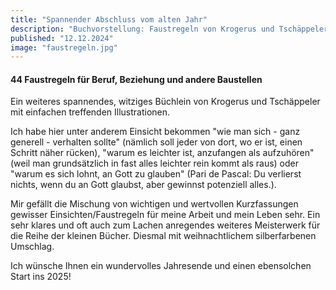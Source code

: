 ```yaml
---
title: "Spannender Abschluss vom alten Jahr"
description: "Buchvorstellung: Faustregeln von Krogerus und Tschäppeler"
published: "12.12.2024"
image: "faustregeln.jpg"
---
```


#### 44 Faustregeln für Beruf, Beziehung und andere Baustellen 

Ein weiteres spannendes, witziges Büchlein von Krogerus und Tschäppeler mit einfachen treffenden Illustrationen.

 Ich habe hier unter anderem Einsicht bekommen "wie man sich - ganz generell - verhalten sollte" (nämlich soll jeder von dort, wo er ist, einen Schritt näher rücken), "warum es leichter ist, anzufangen als aufzuhören" (weil man grundsätzlich in fast alles leichter rein kommt als raus) oder "warum es sich lohnt, an Gott zu glauben" (Pari de Pascal: Du verlierst nichts, wenn du an Gott glaubst, aber gewinnst potenziell alles.).


Mir gefällt die Mischung von wichtigen und wertvollen Kurzfassungen gewisser Einsichten/Faustregeln für meine Arbeit und mein Leben sehr. Ein sehr klares und oft auch zum Lachen anregendes weiteres Meisterwerk für die Reihe der kleinen Bücher. Diesmal mit weihnachtlichem silberfarbenen Umschlag.

Ich wünsche Ihnen ein wundervolles Jahresende und einen ebensolchen Start ins 2025!

